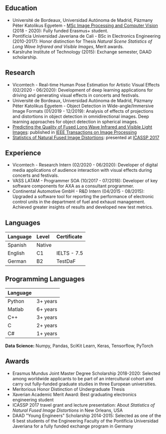 

[//]: # (Currently finishing the second year of the Erasmus+ Mundus Joint Master's Degree in Image Processing and Computer Vision)

## Education

- Université de Bordeaux, Universidad Autónoma de Madrid, Pázmany Péter Katolikus Egyetem - [MSc Image Processing and Computer Vision](http://ipcv.eu) (2018 - 2020): Fully funded Erasmus+ student.
- Pontificia Universidad Javeriana de Cali - BSc in Electronics Engineering (2010-2017): Honor distinction for Thesis _Natural Scene Statistics of Long Wave Infrared and Visible Images_, Merit awards.
- Karslruhe Institute of Technology (2015): Exchange semester, DAAD scholarship.

## Research

- Vicomtech - Real-time Human Pose Estimation for Artistic Visual Effects (02/2020 - 06/2020): Development of deep learning applications for driving and generating visual effects in concerts and festivals.
- Université de Bordeaux, Universidad Autónoma de Madrid, Pázmany Péter Katolikus Egyetem - Object Detection in Wide-angle/Immersive Image Formats (01/2019 - 12/2019): Analysis of effects of projections and distortions in object detection in omnidirectional images. Deep learning approaches for object detection in spherical images.
- [Predicting the Quality of Fused Long Wave Infrared and Visible Light Images](https://ieeexplore.ieee.org/document/7904687): published in [IEEE Transactions on Image Processing](https://ieeexplore.ieee.org/xpl/RecentIssue.jsp?punumber=83)
- [Statistics of Natural Fused Image Distortions](https://ieeexplore.ieee.org/document/7952355): presented at [ICASSP 2017](http://www.ieee-icassp2017.org/)

## Experience

- Vicomtech - Research Intern (02/2020 - 06/2020): Developer of digital media applications of audience interaction with visual effects during concerts and festivals.
- VASS LATAM - Programmer SOA (10/2017 - 07/2018): Developer of key software components for AXA as a consultant programmer.
- Continental Automotive GmbH - R&D Intern (04/2015 - 08/2015): Upgraded a software tool for reporting the performance of electronic control units in the department of fuel and exhaust management. Achieved greater insights of results and developed new test metrics.

## Languages

| Language  | Level   | Certificate |
|:----------|:--------|:------------|
| Spanish   | Native  |             |
| English   | C1      | IELTS - 7.5 |
| German    | B2      | TestDaF     |

## Programming Languages

| Language  |           |
|:----------|:----------|
| Python    | 3+ years  |
| Matlab    | 6+ years  |
| C++       | 3+ years  |
| C         | 2+ years  |
| C#        | 1+ years  |

**Data Science:** Numpy, Pandas, SciKit Learn, Keras, Tensorflow, PyTorch

## Awards

- Erasmus Mundus Joint Master Degree Scholarship 2018-2020: Selected among worldwide applicants to be part of an intercultural cohort and carry out fully-funded graduate studies in three European universities.
- Meritorious Honor Distinction of Undergraduate Thesis
- Xaverian Academic Merit Award: Best graduating electronics engineering student
- ICASSP 2017 travel grant and lecture presentation: About _Statistics of Natural Fused Image Distortions_ in New Orleans, USA
- DAAD "Young Engineers" Scholarship 2014-2015: Selected as one of the 6 best students of the Engineering Faculty of the Pontificia Universidad Javeriana for a fully funded exchange program in Germany

